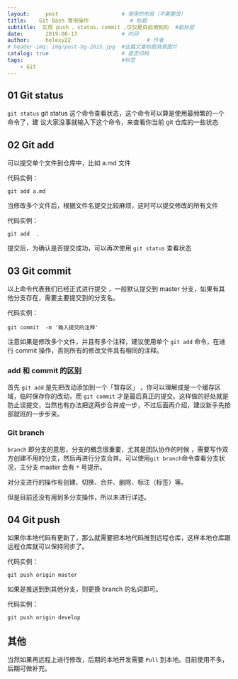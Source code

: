 ```yaml
---
layout:     post   				    # 使用的布局（不需要改）
title:    Git Bash 常用操作				# 标题 
subtitle:  实现 push 、status、commit ,仅仅是目前用到的  #副标题
date:       2019-06-13 				# 时间
author:     helexy22 						# 作者
# header-img: img/post-bg-2015.jpg  #这篇文章标题背景图片
catalog: true 						# 是否归档
tags:								#标签
    - Git
---
```


## 01 Git  status
`git status`
git status 这个命令查看状态，这个命令可以算是使用最频繁的一个命令了，建
议大家没事就输入下这个命令，来查看你当前 git 仓库的一些状态

## 02 Git add 

可以提交单个文件到仓库中，比如 a.md 文件

代码实例：

`git add a.md`

当修改多个文件后，根据文件名提交比较麻烦，这时可以提交修改的所有文件

代码实例：

`git add  .`

提交后，为确认是否提交成功，可以再次使用 `git status` 查看状态

## 03 Git commit 

以上命令代表我们已经正式进行提交 ，一般默认提交到 master 分支，如果有其他分支存在，需要主要提交到的分支名。

代码实例：

`git commit  -m '输入提交的注释'`

注意如果是修改多个文件，并且有多个注释，建议使用单个 `git add` 命令，在进行 commit 操作，否则所有的修改文件具有相同的注释。

### add 和 commit  的区别

首先 `git add` 是先把改动添加到一个「暂存区」 ，你可以理解成是一个缓存区域，临时保存你的改动，而 `git commit` 才是最后真正的提交。这样做的好处就是防止误提交，当然也有办法把这两步合并成一步，不过后面再介绍，建议新手先按部就班的一步步来。

### Git branch 

`branch` 即分支的意思，分支的概念很重要，尤其是团队协作的时候 ，需要写作双方创建不用的分支，然后再进行分支合并。可以使用`git branch`命令查看分支状况，主分支 master 会有 `*` 号提示。

对分支进行的操作有创建、切换、合并、删除、标注（标签）等。

但是目前还没有用到多分支操作，所以未进行详述。

## 04 Git push

如果你本地代码有更新了，那么就需要把本地代码推到远程仓库，这样本地仓库跟远程仓库就可以保持同步了。

代码实例：

`git push origin master`

如果是推送到到其他分支，则更换 branch 的名词即可。

代码实例：

`git push origin develop`

## 其他

当然如果再远程上进行修改，后期的本地开发需要  `Pull` 到本地。目前使用不多，后期可做补充。





 













